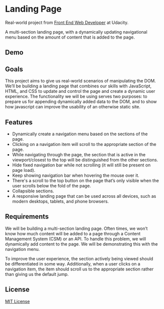 # Landing Page

Real-world project from [Front End Web Developer](https://www.udacity.com/course/front-end-web-developer-nanodegree--nd0011) at Udacity.

A multi-section landing page, with a dynamically updating navigational menu based on the amount of content that is added to the page.

## Demo



## Goals

This project aims to give us real-world scenarios of manipulating the DOM. We’ll be building a landing page that combines our skills with JavaScript, HTML, and CSS to update and control the page and create a dynamic user experience. The functionality we will be using serves two purposes: to prepare us for appending dynamically added data to the DOM, and to show how javascript can improve the usability of an otherwise static site.

## Features

- Dynamically create a navigation menu based on the sections of the page.
- Clicking on a navigation item will scroll to the appropriate section of the page.
- While navigating through the page, the section that is active in the viewport/closest to the top will be distinguished from the other sections.
- Hide fixed navigation bar while not scrolling (it will still be present on page load).
- Keep showing navigation bar when hovering the mouse over it.
- There's a scroll to the top button on the page that’s only visible when the user scrolls below the fold of the page.
- Collapsible sections.
- A responsive landing page that can be used across all devices, such as modern desktops, tablets, and phone browsers.

## Requirements

We will be building a multi-section landing page. Often times, we won’t know how much content will be added to a page through a Content Management System (CSM) or an API. To handle this problem, we will dynamically add content to the page. We will be demonstrating this with the navigation menu.

To improve the user experience, the section actively being viewed should be differentiated in some way. Additionally, when a user clicks on a navigation item, the item should scroll us to the appropriate section rather than giving us the default jump.

## License

[MIT License](LICENSE)